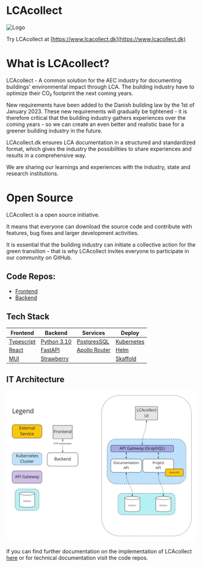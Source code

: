 # LCAcollect

![Logo](/logos/Logo_Horisontal.svg)

Try LCAcollect at [https://www.lcacollect.dk](https://www.lcacollect.dk)

# What is LCAcollect?

LCAcollect - A common solution for the AEC industry for documenting buildings' environmental impact through LCA.
The building industry have to optimize their CO₂ footprint the next coming years.

New requirements have been added to the Danish building law by the 1st of January 2023.
These new requirements will gradually be tightened - it is therefore critical that the building industry gathers experiences over the coming years -
so we can create an even better and realistic base for a greener building industry in the future.

LCAcollect.dk ensures LCA documentation in a structured and standardized format, which gives the industry the possibilities to share experiences and results in a comprehensive way.

We are sharing our learnings and experiences with the industry, state and research institutions.

# Open Source
LCAcollect is a open source initiative.

It means that everyone can download the source code and contribute with features, bug fixes and larger development activities.

It is essential that the building industry can initiate a collective action for the green transition - that is why LCAcollect invites everyone to participate in our community on GitHub.

## Code Repos:
- [Frontend](https://github.com/lcacollect/frontend)
- [Backend](https://github.com/lcacollect/backend)

## Tech Stack

| Frontend                                      | Backend                                  | Services                                                   | Deploy                               |
|-----------------------------------------------|------------------------------------------|------------------------------------------------------------|--------------------------------------|
| [Typescript](https://www.typescriptlang.org/) | [Python 3.10](https://www.python.org/)   | [PostgresSQL](https://www.postgresql.org/)                 | [Kubernetes](https://kubernetes.io/) |
| [React](https://reactjs.org/)                 | [FastAPI](https://fastapi.tiangolo.com/) | [Apollo Router](https://www.apollographql.com/docs/router) | [Helm](https://helm.sh/)             |
| [MUI](https://mui.com/)                       | [Strawberry](https://strawberry.rocks/)  |                                                            | [Skaffold](https://skaffold.dev/)    |

## IT Architecture

![IT Architecture](/profile/it-architecture.png)

If you can find further documentation on the implementation of LCAcollect [here](/wiki/README.md) or for technical documentation visit the code repos.